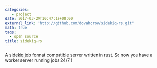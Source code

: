 ```yaml
---
categories:
   - project
date: 2017-03-29T10:47:19+08:00
external_link: "http://github.com/dovahcrow/sidekiq-rs.git"
math: true
tags: 
  - open source
title: sidekiq-rs
---
```


A sidekiq job format compatible server written in rust. So now you have a worker server running jobs 24/7 !
